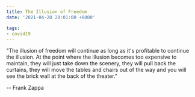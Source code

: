 ```yaml
---
title: The Illusion of Freedom
date: '2021-04-20 20:01:00 +0000'

tags:
- covid19
---
```


"The illusion of freedom will continue as long as it's profitable to
continue the illusion. At the point where the illusion becomes too
expensive to maintain, they will just take down the scenery, they will
pull back the curtains, they will move the tables and chairs out of
the way and you will see the brick wall at the back of the theater."

-- Frank Zappa
